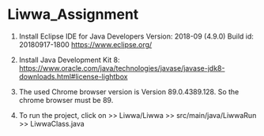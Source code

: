 # Liwwa_Assignment

1. Install Eclipse IDE for Java Developers
   Version: 2018-09 (4.9.0)
   Build id: 20180917-1800
https://www.eclipse.org/

2. Install Java Development Kit 8:
https://www.oracle.com/java/technologies/javase/javase-jdk8-downloads.html#license-lightbox

3. The used Chrome browser version is Version 89.0.4389.128. So the chrome browser must be 89.

4. To run the project, click on >> Liwwa/Liwwa >> src/main/java/LiwwaRun >> LiwwaClass.java
